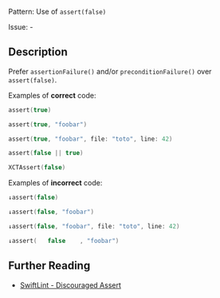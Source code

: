 Pattern: Use of `assert(false)`

Issue: -

## Description

Prefer `assertionFailure()` and/or `preconditionFailure()` over `assert(false)`.

Examples of **correct** code:

```swift
assert(true)

assert(true, "foobar")

assert(true, "foobar", file: "toto", line: 42)

assert(false || true)

XCTAssert(false)
```

Examples of **incorrect** code:

```swift
↓assert(false)

↓assert(false, "foobar")

↓assert(false, "foobar", file: "toto", line: 42)

↓assert(   false    , "foobar")

```

## Further Reading

* [SwiftLint - Discouraged Assert](https://realm.github.io/SwiftLint/discouraged_assert.html)
